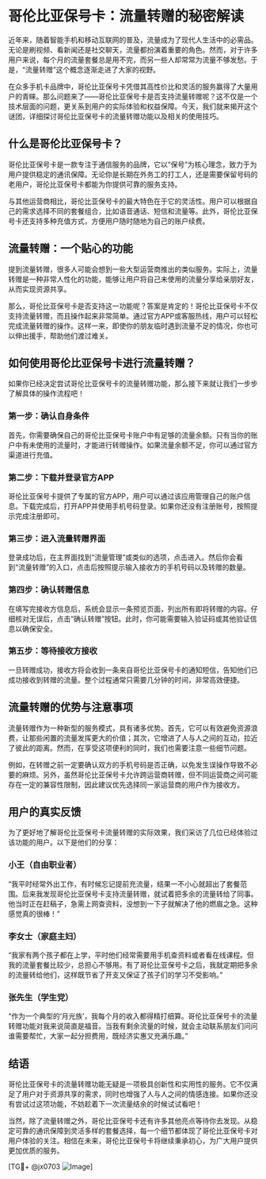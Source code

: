 # 哥伦比亚保号卡：流量转赠的秘密解读

近年来，随着智能手机和移动互联网的普及，流量成为了现代人生活中的必需品。无论是刷视频、看新闻还是社交聊天，流量都扮演着重要的角色。然而，对于许多用户来说，每个月的流量套餐总是用不完，而另一些人却常常为流量不够发愁。于是，“流量转赠”这个概念逐渐走进了大家的视野。

在众多手机卡品牌中，哥伦比亚保号卡凭借其高性价比和灵活的服务赢得了大量用户的青睐。那么问题来了——哥伦比亚保号卡是否支持流量转赠呢？这不仅是一个技术层面的问题，更关系到用户的实际体验和权益保障。今天，我们就来揭开这个谜团，详细探讨哥伦比亚保号卡的流量转赠功能以及相关的使用技巧。

## 什么是哥伦比亚保号卡？

哥伦比亚保号卡是一款专注于通信服务的品牌，它以“保号”为核心理念，致力于为用户提供稳定的通讯保障。无论你是长期在外务工的打工人，还是需要保留号码的老用户，哥伦比亚保号卡都能为你提供可靠的服务支持。

与其他运营商相比，哥伦比亚保号卡的最大特色在于它的灵活性。用户可以根据自己的需求选择不同的套餐组合，比如语音通话、短信和流量等。此外，哥伦比亚保号卡还支持多种充值方式，方便用户随时随地为自己的账户续费。

## 流量转赠：一个贴心的功能

提到流量转赠，很多人可能会想到一些大型运营商推出的类似服务。实际上，流量转赠是一种非常人性化的功能，能够让用户将自己未使用的流量分享给亲朋好友，从而实现资源共享。

那么，哥伦比亚保号卡是否支持这一功能呢？答案是肯定的！哥伦比亚保号卡不仅支持流量转赠，而且操作起来非常简单。通过官方APP或客服热线，用户可以轻松完成流量转赠的操作。这样一来，即使你的朋友临时遇到流量不足的情况，你也可以伸出援手，帮助他们渡过难关。

## 如何使用哥伦比亚保号卡进行流量转赠？

如果你已经决定尝试哥伦比亚保号卡的流量转赠功能，那么接下来就让我们一步步了解具体的操作流程吧！

### 第一步：确认自身条件

首先，你需要确保自己的哥伦比亚保号卡账户中有足够的流量余额。只有当你的账户中有未使用的流量时，才能进行转赠操作。如果流量余额不足，你可以通过官方渠道进行充值。

### 第二步：下载并登录官方APP

哥伦比亚保号卡提供了专属的官方APP，用户可以通过该应用管理自己的账户信息。下载完成后，打开APP并使用手机号码登录。如果你还没有注册账号，按照提示完成注册即可。

### 第三步：进入流量转赠界面

登录成功后，在主界面找到“流量管理”或类似的选项，点击进入。然后你会看到“流量转赠”的入口，点击后按照提示输入接收方的手机号码以及转赠的数量。

### 第四步：确认转赠信息

在填写完接收方信息后，系统会显示一条预览页面，列出所有即将转赠的内容。仔细核对无误后，点击“确认转赠”按钮。此时，你可能需要输入验证码或其他验证信息以确保安全。

### 第五步：等待接收方接收

一旦转赠成功，接收方将会收到一条来自哥伦比亚保号卡的通知短信，告知他们已成功接收到转赠的流量。整个过程通常只需要几分钟的时间，非常高效便捷。

## 流量转赠的优势与注意事项

流量转赠作为一种新型的服务模式，具有诸多优势。首先，它可以有效避免资源浪费，让那些闲置的流量发挥更大的价值；其次，它增进了人与人之间的互动，拉近了彼此的距离。然而，在享受这项便利的同时，我们也需要注意一些细节问题。

例如，在转赠之前一定要确认双方的手机号码是否正确，以免发生误操作导致不必要的麻烦。另外，虽然哥伦比亚保号卡允许跨运营商转赠，但不同运营商之间可能存在一定的兼容性限制，因此建议优先选择同一家运营商的用户作为接收方。

## 用户的真实反馈

为了更好地了解哥伦比亚保号卡流量转赠的实际效果，我们采访了几位已经体验过该功能的用户。以下是他们的分享：

### 小王（自由职业者）

“我平时经常外出工作，有时候忘记提前充流量，结果一不小心就超出了套餐范围。后来我发现哥伦比亚保号卡支持流量转赠，就试着把多余的流量转给了同事。他当时正在赶稿子，急需上网查资料，没想到一下子就解决了他的燃眉之急。这种感觉真的很棒！”

### 李女士（家庭主妇）

“我家有两个孩子都在上学，平时他们经常需要用手机查资料或者看在线课程。但我的流量套餐比较少，总担心不够用。有了哥伦比亚保号卡之后，我就定期把多余的流量转给他们，这样既节省了开支又保证了孩子们的学习不受影响。”

### 张先生（学生党）

“作为一个典型的‘月光族’，我每个月的收入都得精打细算。哥伦比亚保号卡的流量转赠功能对我来说简直是福音。当我有剩余流量的时候，就会主动联系朋友们问问谁需要帮忙，大家一起分担费用，既经济实惠又充满乐趣。”

## 结语

哥伦比亚保号卡的流量转赠功能无疑是一项极具创新性和实用性的服务。它不仅满足了用户对于资源共享的需求，同时也增强了人与人之间的情感连接。如果你还没有尝试过这项功能，不妨趁着下一次流量结余的时候试试看吧！

当然，除了流量转赠之外，哥伦比亚保号卡还有许多其他亮点等待你去发现。从稳定可靠的通讯保障到灵活多样的套餐选择，每一个细节都体现了哥伦比亚保号卡对用户体验的关注。相信在未来，哥伦比亚保号卡将继续秉承初心，为广大用户提供更加优质的服务。

[TG💪+ @jx0703 ![Image](https://github.com/user-attachments/assets/dbca1d08-cadb-493c-b0ec-ad6f7a83f270)]